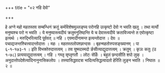 +++
title = "०२ नहि देवो"

+++

हे अग्ने महो महतस्तव सम्बन्धिनं क्रतुं कर्मविशेषमुल्लङ्घ्य परोनहि उत्कृष्टो देवो न भवति खलु । तथा मर्त्यो मनुष्यश्च परो न भवति । ये मनुष्यास्त्वदीयं क्रतुमनुतिष्ठन्ति ये च देवास्त्वदीये क्रताविज्यन्ते त एवोत्कृष्टा इत्यर्थः । मरुद्भिरित्यादि पूर्ववत् ॥ नहि । एवमादीनामन्त इत्यन्तोदात्त । देवः ॥ पचाद्यजन्तश्चित्त्वादन्तोदात्तः । महः । महतस्तलोपश्छान्दसः । बृहन्महतोरुपसङ्ख्यानम् । पा ६-१-१७३-१ । इति विभक्तेरुदात्तत्वम् । तव युष्मदस्मदो र्ङसीत्याद्युदात्तत्वम् । क्रतुम् । कृञः कतुः (उ १-७८) प्रत्ययाद्युदात्तत्वम् । गहि । गम्लृ सृप्लृगतौ । लोटः सेर्हिः । बहुलं छन्दसीति शपो लुक् । अनुदात्तोपदेशेत्यादिनानुनासिकलोपः । तस्यासिद्धवदत्रा भादित्यसिद्धत्वादतो हेरिति लुङ्न भवति । निघातः ॥ २ ॥
